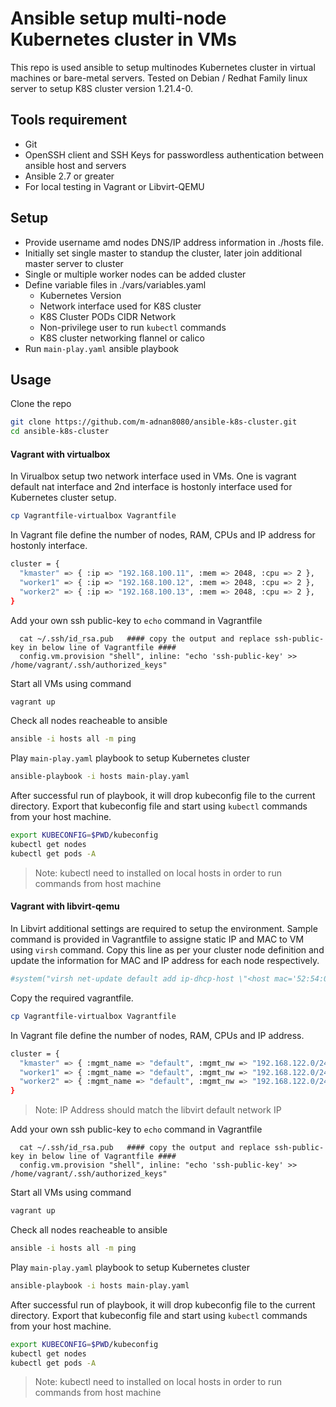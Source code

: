 # Ansible setup multi-node Kubernetes cluster in VMs
This repo is used ansible to setup multinodes Kubernetes cluster in virtual machines or bare-metal servers. Tested on Debian / Redhat Family linux server to setup K8S cluster version 1.21.4-0.

## Tools requirement
- Git
- OpenSSH client and SSH Keys for passwordless authentication between ansible host and servers
- Ansible 2.7 or greater
- For local testing in Vagrant or Libvirt-QEMU

## Setup
- Provide username amd nodes DNS/IP address information in ./hosts file.
- Initially set single master to standup the cluster, later join additional master server to cluster
- Single or multiple worker nodes can be added cluster
- Define variable files in ./vars/variables.yaml
    - Kubernetes Version
    - Network interface used for K8S cluster
    - K8S Cluster PODs CIDR Network
    - Non-privilege user to run `kubectl` commands
    - K8S cluster networking flannel or calico
- Run `main-play.yaml` ansible playbook

## Usage
Clone the repo
```sh
git clone https://github.com/m-adnan8080/ansible-k8s-cluster.git
cd ansible-k8s-cluster
```
#### Vagrant with virtualbox
In Virualbox setup two network interface used in VMs. One is vagrant default nat interface and 2nd interface is hostonly interface used for Kubernetes cluster setup.

```sh
cp Vagrantfile-virtualbox Vagrantfile
```

In Vagrant file define the number of nodes, RAM, CPUs and IP address for hostonly interface.
```sh
cluster = {
  "kmaster" => { :ip => "192.168.100.11", :mem => 2048, :cpu => 2 },
  "worker1" => { :ip => "192.168.100.12", :mem => 2048, :cpu => 2 },
  "worker2" => { :ip => "192.168.100.13", :mem => 2048, :cpu => 2 },
}
```
Add your own ssh public-key to `echo` command in Vagrantfile
```
  cat ~/.ssh/id_rsa.pub   #### copy the output and replace ssh-public-key in below line of Vagrantfile ####
  config.vm.provision "shell", inline: "echo 'ssh-public-key' >> /home/vagrant/.ssh/authorized_keys"
```

Start all VMs using command
```sh
vagrant up
```

Check all nodes reacheable to ansible
```sh
ansible -i hosts all -m ping
```
Play `main-play.yaml` playbook to setup Kubernetes cluster
```sh
ansible-playbook -i hosts main-play.yaml
```
After successful run of playbook, it will drop kubeconfig file to the current directory. Export that kubeconfig file and start using `kubectl` commands from your host machine.
```sh
export KUBECONFIG=$PWD/kubeconfig
kubectl get nodes
kubectl get pods -A
```
> Note: kubectl need to installed on local hosts in order to run commands from host machine

#### Vagrant with libvirt-qemu
In Libvirt additional settings are required to setup the environment. Sample command is provided in Vagrantfile to assigne static IP and MAC to VM using `virsh` command. Copy this line as per your cluster node definition and update the information for MAC and IP address for each node respectively.
```sh
#system("virsh net-update default add ip-dhcp-host \"<host mac='52:54:00:15:63:c1' ip='192.168.122.11' />\" --live --config")

```
Copy the required vagrantfile.
```sh
cp Vagrantfile-virtualbox Vagrantfile
```

In Vagrant file define the number of nodes, RAM, CPUs and IP address.
```sh
cluster = {
  "kmaster" => { :mgmt_name => "default", :mgmt_nw => "192.168.122.0/24", :mgmt_mac => "52:54:00:15:63:c1", :mem => 2048, :cpu => 2 },
  "worker1" => { :mgmt_name => "default", :mgmt_nw => "192.168.122.0/24", :mgmt_mac => "52:54:00:15:63:c2", :mem => 2048, :cpu => 2 },
  "worker2" => { :mgmt_name => "default", :mgmt_nw => "192.168.122.0/24", :mgmt_mac => "52:54:00:15:63:c3", :mem => 2048, :cpu => 2 },
}

```
> Note: IP Address should match the libvirt default network IP

Add your own ssh public-key to `echo` command in Vagrantfile
```
  cat ~/.ssh/id_rsa.pub   #### copy the output and replace ssh-public-key in below line of Vagrantfile ####
  config.vm.provision "shell", inline: "echo 'ssh-public-key' >> /home/vagrant/.ssh/authorized_keys"
```

Start all VMs using command
```sh
vagrant up
```

Check all nodes reacheable to ansible
```sh
ansible -i hosts all -m ping
```
Play `main-play.yaml` playbook to setup Kubernetes cluster
```sh
ansible-playbook -i hosts main-play.yaml
```
After successful run of playbook, it will drop kubeconfig file to the current directory. Export that kubeconfig file and start using `kubectl` commands from your host machine.
```sh
export KUBECONFIG=$PWD/kubeconfig
kubectl get nodes
kubectl get pods -A
```
> Note: kubectl need to installed on local hosts in order to run commands from host machine
